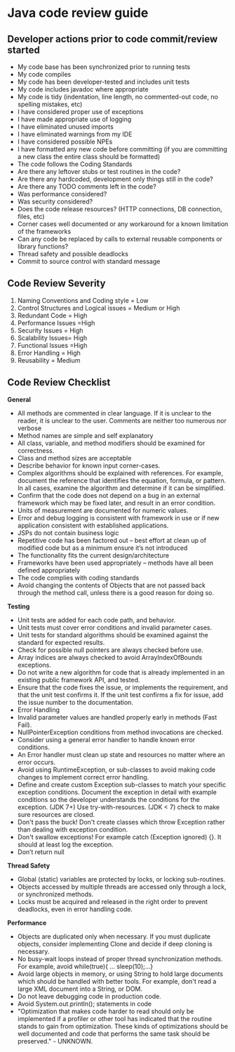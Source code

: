 Java code review guide
=======================
Developer actions prior to code commit/review started
------------------------------------------------------

* My code base has been synchronized prior to running tests
* My code compiles
* My code has been developer-tested and includes unit tests
* My code includes javadoc where appropriate
* My code is tidy (indentation, line length, no commented-out code, no spelling mistakes, etc)
* I have considered proper use of exceptions
* I have made appropriate use of logging
* I have eliminated unused imports
* I have eliminated warnings from my IDE
* I have considered possible NPEs
* I have formatted any new code before committing (if you are committing a new class the entire class should be formatted)
* The code follows the Coding Standards
* Are there any leftover stubs or test routines in the code?
* Are there any hardcoded, development only things still in the code?
* Are there any TODO comments left in the code?
* Was performance considered?
* Was security considered?
* Does the code release resources? (HTTP connections, DB connection, files, etc)
* Corner cases well documented or any workaround for a known limitation of the frameworks
* Can any code be replaced by calls to external reusable components or library functions?
* Thread safety and possible deadlocks
* Commit to source control with standard message
 
Code Review Severity
--------------------

1. Naming Conventions and Coding style = Low
2. Control Structures and Logical issues = Medium or High
3. Redundant Code = High
4. Performance Issues =High
5. Security Issues = High
6. Scalability Issues= High
7. Functional Issues =High
8. Error Handling = High
9. Reusability = Medium
 
Code Review Checklist
----------------------
__General__

* All methods are commented in clear language. If it is unclear to the reader, it is unclear to the user. Comments are neither too numerous nor verbose
* Method names are simple and self explanatory
* All class, variable, and method modifiers should be examined for correctness.
* Class and method sizes are acceptable 
* Describe behavior for known input corner-cases.
* Complex algorithms should be explained with references. For example, document the reference that identifies the equation, formula, or pattern. In all cases, examine the algorithm and determine if it can be simplified.
* Confirm that the code does not depend on a bug in an external framework which may be fixed later, and result in an error condition.
* Units of measurement are documented for numeric values.
* Error and debug logging is consistent with framework in use or if new application consistent with established applications.
* JSPs do not contain business logic
* Repetitive code has been factored out – best effort at clean up of modified code but as a minimum ensure it’s not introduced
* The functionality fits the current design/architecture
* Frameworks have been used appropriately – methods have all been defined appropriately
* The code complies with coding standards
* Avoid changing the contents of Objects that are not passed back through the method call, unless there is a good reason for doing so.

__Testing__

* Unit tests are added for each code path, and behavior. 
* Unit tests must cover error conditions and invalid parameter cases.
* Unit tests for standard algorithms should be examined against the standard for expected results.
* Check for possible null pointers are always checked before use.
* Array indices are always checked to avoid ArrayIndexOfBounds exceptions.
* Do not write a new algorithm for code that is already implemented in an existing public framework API, and tested.
* Ensure that the code fixes the issue, or implements the requirement, and that the unit test confirms it. If the unit test confirms a fix for issue, add the issue number to the documentation.
* Error Handling
* Invalid parameter values are handled properly early in methods (Fast Fail).
* NullPointerException conditions from method invocations are checked.
* Consider using a general error handler to handle known error conditions.
* An Error handler must clean up state and resources no matter where an error occurs.
* Avoid using RuntimeException, or sub-classes to avoid making code changes to implement correct error handling.
* Define and create custom Exception sub-classes to match your specific exception conditions. Document the exception in detail with example conditions so the developer understands the conditions for the exception.
(JDK 7+) Use try-with-resources. (JDK < 7) check to make sure resources are closed.
* Don't pass the buck! Don't create classes which throw Exception rather than dealing with exception condition.
* Don't swallow exceptions! For example catch (Exception ignored) {}. It should at least log the exception.
* Don’t return null

__Thread Safety__

* Global (static) variables are protected by locks, or locking sub-routines.
* Objects accessed by multiple threads are accessed only through a lock, or synchronized methods.
* Locks must be acquired and released in the right order to prevent deadlocks, even in error handling code.

__Performance__

* Objects are duplicated only when necessary. If you must duplicate objects, consider implementing Clone and decide if deep cloning is necessary.
* No busy-wait loops instead of proper thread synchronization methods. For example, avoid while(true){ ... sleep(10);...}
* Avoid large objects in memory, or using String to hold large documents which should be handled with better tools. For example, don't read a large XML document into a String, or DOM.
* Do not leave debugging code in production code.
* Avoid System.out.println(); statements in code
* "Optimization that makes code harder to read should only be implemented if a profiler or other tool has indicated that the routine stands to gain from optimization. These kinds of optimizations should be well documented and code that performs the same task should be preserved." - UNKNOWN.